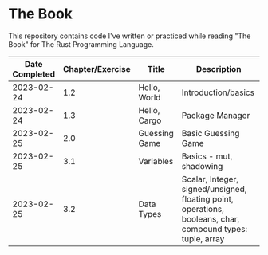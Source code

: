# The Book
This repository contains code I've written or practiced while reading "The Book" for The Rust Programming Language.

| Date Completed | Chapter/Exercise | Title | Description |
|----------------|------------------|-------|-------------|
| 2023-02-24 | 1.2 | Hello, World | Introduction/basics |
| 2023-02-24 | 1.3 | Hello, Cargo | Package Manager |
| 2023-02-25 | 2.0 | Guessing Game | Basic Guessing Game |
| 2023-02-25 | 3.1 | Variables | Basics - mut, shadowing |
| 2023-02-25 | 3.2 | Data Types | Scalar, Integer, signed/unsigned, floating point, operations, booleans, char, compound types: tuple, array |
